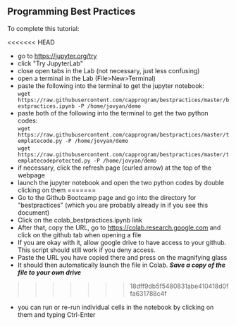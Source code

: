 ## Programming Best Practices

To complete this tutorial:

<<<<<<< HEAD
 * go to https://jupyter.org/try
 * click "Try JupyterLab"
 * close open tabs in the Lab (not necessary, just less confusing)
 * open a terminal in the Lab (File>New>Terminal)
 * paste the following into the terminal to get the jupyter notebook:<br/>
  `wget https://raw.githubusercontent.com/capprogram/bestpractices/master/bestpractices.ipynb -P /home/jovyan/demo`
 * paste both of the following into the terminal to get the two python codes:<br/>
  `wget https://raw.githubusercontent.com/capprogram/bestpractices/master/templatecode.py -P /home/jovyan/demo` <br>
  `wget https://raw.githubusercontent.com/capprogram/bestpractices/master/templatecodeprotected.py -P /home/jovyan/demo`
 * if necessary, click the refresh page (curled arrow) at the top of the webpage
 * launch the jupyter notebook and open the two python codes by double clicking on them
=======
 * Go to the Github Bootcamp page and go into the directory for "bestpractices" (which you are probably already in if you see this document)
 * Click on the colab_bestpractices.ipynb link
 * After that, copy the URL, go to https://colab.research.google.com and click on the github tab when opening a file
 * If you are okay with it, allow google drive to have access to your github. This script should still work if you deny access.
 * Paste the URL you have copied there and press on the magnifying glass
 * It should then automatically launch the file in Colab. ***Save a copy of the file to your own drive***
>>>>>>> 18dff9db5f5480831abe410418d0ffa631788c4f
 * you can run or re-run individual cells in the notebook by clicking on them and typing Ctrl-Enter

